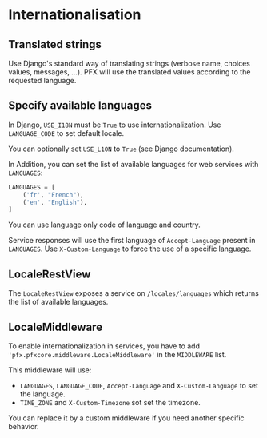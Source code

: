 # Internationalisation

## Translated strings

Use Django's standard way of translating strings (verbose name, choices values, messages, ...).
PFX will use the translated values according to the requested language.

## Specify available languages

In Django, `USE_I18N` must be `True` to use internationalization. Use `LANGUAGE_CODE` to set default locale.

You can optionally set `USE_L10N` to `True` (see Django documentation).

In Addition, you can set the list of available languages for web services with `LANGUAGES`:
```python
LANGUAGES = [
    ('fr', "French"),
    ('en', "English"),
]
```

You can use language only code of language and country.

Service responses will use the first language of `Accept-Language` present in `LANGUAGES`.
Use `X-Custom-Language` to force the use of a specific language.

## LocaleRestView

The `LocaleRestView` exposes a service on `/locales/languages` which returns the list of
available languages.

## LocaleMiddleware

To enable internationalization in services, you have to add `'pfx.pfxcore.middleware.LocaleMiddleware'`
in the `MIDDLEWARE` list.

This middleware will use:
* `LANGUAGES`, `LANGUAGE_CODE`, `Accept-Language` and `X-Custom-Language` to set the language.
* `TIME_ZONE` and `X-Custom-Timezone` sot set the timezone.

You can replace it by a custom middleware if you need another specific behavior.

